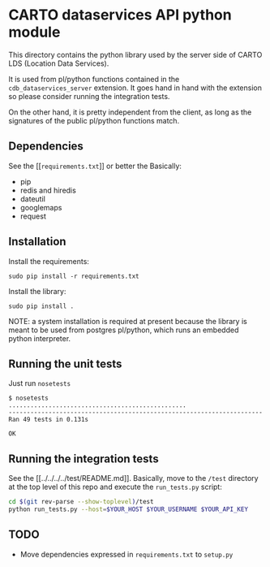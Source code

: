 # CARTO dataservices API python module

This directory contains the python library used by the server side of CARTO LDS (Location Data Services).

It is used from pl/python functions contained in the `cdb_dataservices_server` extension. It goes hand in hand with the extension so please consider running the integration tests.

On the other hand, it is pretty independent from the client, as long as the signatures of the public pl/python functions match.

## Dependencies
See the [[`requirements.txt`]] or better the Basically:
- pip
- redis and hiredis
- dateutil
- googlemaps
- request

## Installation
Install the requirements:
```shell
sudo pip install -r requirements.txt
```

Install the library:
```shell
sudo pip install .
```

NOTE: a system installation is required at present because the library is meant to be used from postgres pl/python, which runs an embedded python interpreter.


## Running the unit tests
Just run `nosetests`
```shell
$ nosetests
.................................................
----------------------------------------------------------------------
Ran 49 tests in 0.131s

OK
```

## Running the integration tests
See the [[../../../../test/README.md]]. Basically, move to the `/test` directory at the top level of this repo and execute the `run_tests.py` script:
```sh
cd $(git rev-parse --show-toplevel)/test
python run_tests.py --host=$YOUR_HOST $YOUR_USERNAME $YOUR_API_KEY
```

## TODO
- Move dependencies expressed in `requirements.txt` to `setup.py`
